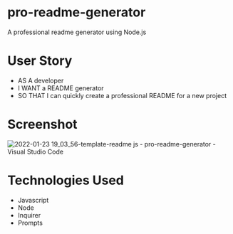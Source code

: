 # pro-readme-generator
A professional readme generator using Node.js

# User Story
- AS A developer
- I WANT a README generator
- SO THAT I can quickly create a professional README for a new project

# Screenshot
![2022-01-23 19_03_56-template-readme js - pro-readme-generator - Visual Studio Code](https://user-images.githubusercontent.com/17996569/150715373-083917c5-0490-4f9e-9595-f7e618f13ebf.png)

# Technologies Used
- Javascript
- Node
- Inquirer
- Prompts
